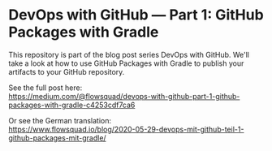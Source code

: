 # DevOps with GitHub — Part 1: GitHub Packages with Gradle

This repository is part of the blog post series DevOps with GitHub. We'll take a look at how to use GitHub Packages with Gradle to publish your artifacts to your GitHub repository.

See the full post here:\
https://medium.com/@flowsquad/devops-with-github-part-1-github-packages-with-gradle-c4253cdf7ca6

Or see the German translation:\
https://www.flowsquad.io/blog/2020-05-29-devops-mit-github-teil-1-github-packages-mit-gradle/
